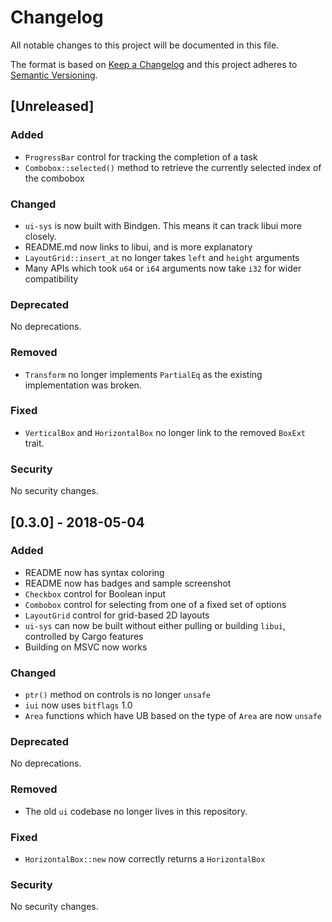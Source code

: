 # Changelog
All notable changes to this project will be documented in this file.

The format is based on [Keep a Changelog](http://keepachangelog.com/en/1.0.0/) and this 
project adheres to [Semantic Versioning](http://semver.org/spec/v2.0.0.html).

## [Unreleased]

### Added

- `ProgressBar` control for tracking the completion of a task
- `Combobox::selected()` method to retrieve the currently selected index of the combobox

### Changed

* `ui-sys` is now built with Bindgen. This means it can track libui more closely.
* README.md now links to libui, and is more explanatory
* `LayoutGrid::insert_at` no longer takes `left` and `height` arguments
* Many APIs which took `u64` or `i64` arguments now take `i32` for wider compatibility

### Deprecated

No deprecations.

### Removed

* `Transform` no longer implements `PartialEq` as the existing implementation was broken.

### Fixed

* `VerticalBox` and `HorizontalBox` no longer link to the removed `BoxExt` trait.

### Security

No security changes.

## [0.3.0] - 2018-05-04

### Added

- README now has syntax coloring
- README now has badges and sample screenshot
- `Checkbox` control for Boolean input
- `Combobox` control for selecting from one of a fixed set of options
- `LayoutGrid` control for grid-based 2D layouts
- `ui-sys` can now be built without either pulling or building `libui`, controlled by Cargo features 
- Building on MSVC now works

### Changed

- `ptr()` method on controls is no longer `unsafe`
- `iui` now uses `bitflags` 1.0
- `Area` functions which have UB based on the type of `Area` are now `unsafe`

### Deprecated

No deprecations.

### Removed

- The old `ui` codebase no longer lives in this repository.

### Fixed

- `HorizontalBox::new` now correctly returns a `HorizontalBox`

### Security

No security changes.

